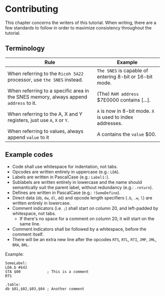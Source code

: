 # Contributing

This chapter concerns the writers of this tutorial. When writing, there are a few standards to follow in order to maximize consistency throughout the tutorial.

## Terminology
|Rule|Example|
|-|-|
|When referring to the `Ricoh 5A22` processor, use `the SNES` instead.|`The SNES` is capable of entering 8-bit or 16-bit mode.|
|When referring to a specific area in the SNES memory, always append `address` to it.|(The) `RAM address` $7E0000 contains [...].|
|When referring to the A, X and Y registers, just use `A`, `X` or `Y`.|`A` is now in 8-bit mode. `X` is used to index addresses.|
|When referring to values, always append `value` to it|A contains the `value` $00.|

## Example codes
- Code shall use whitespace for indentation, not tabs.
- Opcodes are written entirely in uppercase (e.g.: `LDA`).
- Labels are written in PascalCase (e.g.: `Label1:`).
- Sublabels are written entirely in lowercase and the name should semantically suit the parent label, without redundancy (e.g.: `.return`).
- Defines are written in PascalCase (e.g.: `!SomeDefine`).
- Direct data (`db`, `dw`, `dl`, `dd`) and opcode length specifiers (`.b`, `.w`, `l`) are written entirely in lowercase.
- Comment indicators (i.e. `;`) shall start on column 20, and left-padded by whitespace, not tabs.
    - If there's no space for a comment on column 20, it will start on the same line.
- Comment indicators shall be followed by a whitespace, before the comment itself.
- There will be an extra new line after the opcodes `RTS`, `RTL`, `RTI`, `JMP`, `JML`, `BRA`, `BRL`.

Example:
```
SomeLabel:
LDA.b #$42
STA $00            ; This is a comment
RTS

.table:
db $01,$02,$03,$04 ; Another comment
```
